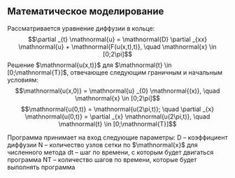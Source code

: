 ## Математическое моделирование

Рассматривается уравнение диффузии в кольце:
$$\partial _{t} \mathnormal{u} = \mathnormal{D} \partial _{xx} \mathnormal{u} + \mathnormal{F(u(x,t),t)}, \quad \mathnormal{x} \in [0;2\pi]$$
Решение $\mathnormal{u(x,t)}$ для $\mathnormal{t} \in [0;\mathnormal{T}]$, отвечающее следующим граничным и начальным условиям:
$$\mathnormal{u(x,0)} = \mathnormal{u} _{0} \mathnormal{(x)}, \quad \mathnormal{x} \in [0;2\pi]$$
$$\mathnormal{u(0,t)} = \mathnormal{u(2\pi,t)}; \quad \partial _{x} \mathnormal{u(0,t)} = \partial _{x} \mathnormal{u(2\pi,t)}, \quad \mathnormal{t} \in [0;\mathnormal{T}]$$

Программа принимает на вход следующие параметры:
  $\mathrm{D}$ – коэффициент диффузии
  $\mathrm{N}$ – количество узлов сетки по $\mathnormal{x}$ для численного метода
  $\mathrm{dt}$ – шаг по времени, с которым будет двигаться программа
  $\mathrm{NT}$ – количество шагов по времени, которые будет выполнять программа